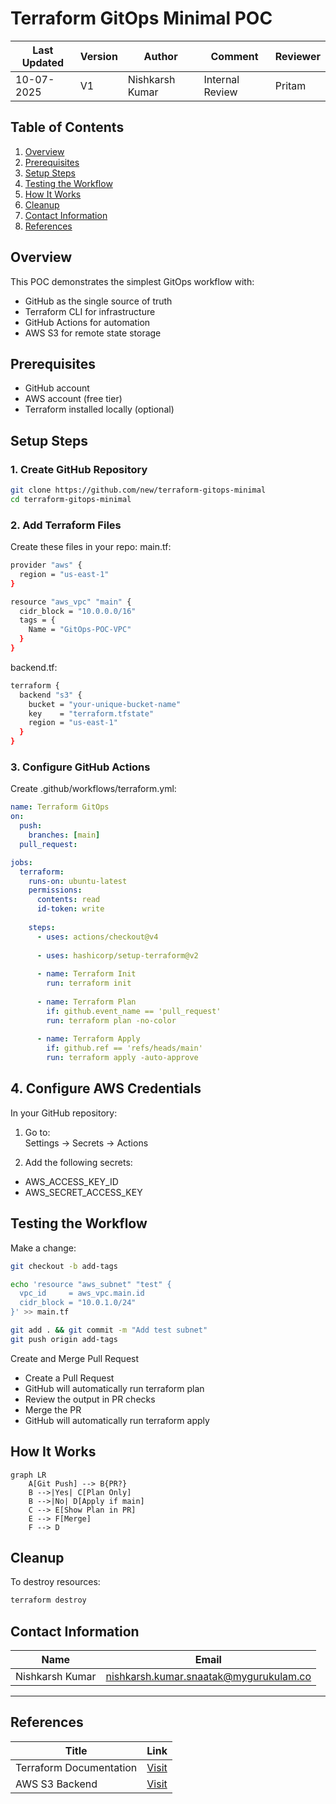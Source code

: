# Terraform GitOps Minimal POC

| Last Updated | Version | Author          | Comment         | Reviewer |
|--------------|---------|-----------------|-----------------|----------|
|  10-07-2025  | V1      | Nishkarsh Kumar | Internal Review | Pritam   |

## Table of Contents
1. [Overview](#overview)
2. [Prerequisites](#prerequisites)
3. [Setup Steps](#setup-steps)
4. [Testing the Workflow](#testing-the-workflow)
5. [How It Works](#how-it-works)
6. [Cleanup](#cleanup)
7. [Contact Information](#contact-information)
8. [References](#references)

## Overview
This POC demonstrates the simplest GitOps workflow with:
- GitHub as the single source of truth
- Terraform CLI for infrastructure
- GitHub Actions for automation
- AWS S3 for remote state storage

## Prerequisites
- GitHub account
- AWS account (free tier)
- Terraform installed locally (optional)

## Setup Steps

### 1. Create GitHub Repository
```bash
git clone https://github.com/new/terraform-gitops-minimal
cd terraform-gitops-minimal
```

### 2. Add Terraform Files
Create these files in your repo:
main.tf:
```bash
provider "aws" {
  region = "us-east-1"
}

resource "aws_vpc" "main" {
  cidr_block = "10.0.0.0/16"
  tags = {
    Name = "GitOps-POC-VPC"
  }
}
```

backend.tf:
```bash
terraform {
  backend "s3" {
    bucket = "your-unique-bucket-name"
    key    = "terraform.tfstate"
    region = "us-east-1"
  }
}
```

### 3. Configure GitHub Actions
Create .github/workflows/terraform.yml:

```yaml
name: Terraform GitOps
on:
  push:
    branches: [main]
  pull_request:

jobs:
  terraform:
    runs-on: ubuntu-latest
    permissions:
      contents: read
      id-token: write
      
    steps:
      - uses: actions/checkout@v4
      
      - uses: hashicorp/setup-terraform@v2
      
      - name: Terraform Init
        run: terraform init
        
      - name: Terraform Plan
        if: github.event_name == 'pull_request'
        run: terraform plan -no-color
        
      - name: Terraform Apply
        if: github.ref == 'refs/heads/main'
        run: terraform apply -auto-approve
```

## 4. Configure AWS Credentials

In your GitHub repository:

1. Go to:  
   Settings → Secrets → Actions

2. Add the following secrets:

- AWS_ACCESS_KEY_ID  
- AWS_SECRET_ACCESS_KEY

## Testing the Workflow

Make a change:

```bash
git checkout -b add-tags

echo 'resource "aws_subnet" "test" { 
  vpc_id     = aws_vpc.main.id
  cidr_block = "10.0.1.0/24"
}' >> main.tf

git add . && git commit -m "Add test subnet"
git push origin add-tags
```

Create and Merge Pull Request

- Create a Pull Request
- GitHub will automatically run terraform plan
- Review the output in PR checks
- Merge the PR
- GitHub will automatically run terraform apply

## How It Works

```mermaid
graph LR
    A[Git Push] --> B{PR?}
    B -->|Yes| C[Plan Only]
    B -->|No| D[Apply if main]
    C --> E[Show Plan in PR]
    E --> F[Merge]
    F --> D
```

## Cleanup

To destroy resources:

```bash
terraform destroy
```

## Contact Information  
| **Name**    | **Email**                |
|-------------|--------------------------|
| Nishkarsh Kumar     | nishkarsh.kumar.snaatak@mygurukulam.co  |  

---

## References  

| Title                          | Link                                                                 |  
|--------------------------------|----------------------------------------------------------------------|  
| Terraform Documentation       | [Visit](https://developer.hashicorp.com/terraform/docs) |  
| AWS S3 Backend                  | [Visit](https://developer.hashicorp.com/terraform/language/backend/s3) |
